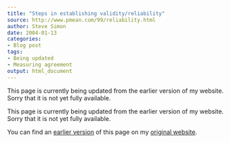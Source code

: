 ```yaml
---
title: "Steps in establishing validity/reliability"
source: http://www.pmean.com/99/reliability.html
author: Steve Simon
date: 2004-01-13
categories:
- Blog post
tags:
- Being updated
- Measuring agreement
output: html_document
---
```


This page is currently being updated from the earlier version of my website. Sorry that it is not yet fully available.

This page is currently being updated from the earlier version of my website. Sorry that it is not yet fully available.

<!---More--->

You can find an [earlier version][sim1] of this page on my [original website][sim2].

[sim1]: http://www.pmean.com/99/reliability.html
[sim2]: http://www.pmean.com/original_site.html
